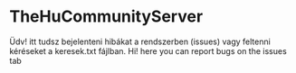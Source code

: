 # TheHuCommunityServer

Üdv! itt tudsz bejelenteni hibákat a rendszerben (issues) vagy feltenni kéréseket a keresek.txt fájlban.
Hi! here you can report bugs on the issues tab

